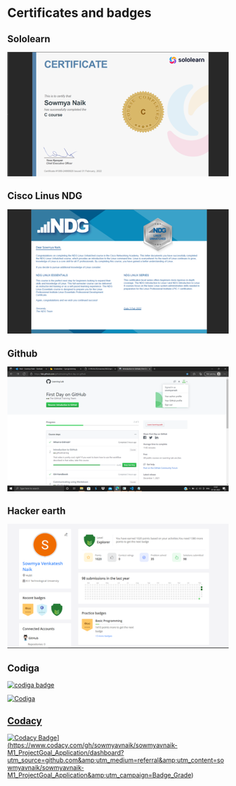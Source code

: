 # Certificates and badges
 ## Sololearn
  ![Sololearn](https://github.com/sowmyavnaik/sowmyavnaik-M1_ProjectGoal_Application/blob/main/0_Certificates/Sololearn.png)

 ## Cisco Linus NDG 
  ![linux_NDG](https://github.com/sowmyavnaik/sowmyavnaik-M1_ProjectGoal_Application/blob/main/0_Certificates/LinuxNDG.png)

 ## Github
  ![Github_learn](https://github.com/sowmyavnaik/sowmyavnaik-M1_ProjectGoal_Application/blob/main/0_Certificates/Github.png)

 ## Hacker earth
  ![Hacker_earth](https://github.com/sowmyavnaik/sowmyavnaik-M1_ProjectGoal_Application/blob/main/0_Certificates/Hackerearth.png)

 ## Codiga
  <a href="https://app.codiga.io/public/user/github/sowmyavnaik">
   <img src="https://api.codiga.io/public/badge/user/github/sowmyavnaik?style=light" alt="codiga badge" />

   ![Codiga](https://api.codiga.io/project/31018/status/svg)


 ## Codacy
  ![Codacy Badge](https://app.codacy.com/project/badge/Grade/9ddc8368d3e843208bafec13dfec4147)](https://www.codacy.com/gh/sowmyavnaik/sowmyavnaik-M1_ProjectGoal_Application/dashboard?utm_source=github.com&amp;utm_medium=referral&amp;utm_content=sowmyavnaik/sowmyavnaik-M1_ProjectGoal_Application&amp;utm_campaign=Badge_Grade)
